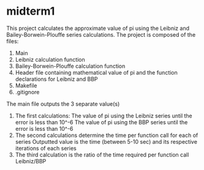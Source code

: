 midterm1
========

This project calculates the approximate value of pi using the Leibniz and Bailey-Borwein-Plouffe series calculations.
The project is composed of the files:
1) Main
2) Leibniz calculation function
3) Bailey-Borwein-Plouffe calculation function
4) Header file containing mathematical value of pi and the function declarations for Leibniz and BBP
5) Makefile
6) .gitignore

The main file outputs the 3 separate value(s)

1) The first calculations:
   The value of pi using the Leibniz series until the error is less than 10^-6
   The value of pi using the BBP series until the error is less than 10^-6
2) The second calculations determine the time per function call for each of series
   Outputted value is the time (between 5-10 sec) and its respective iterations of each series
3) The third calculation is the ratio of the time required per function call Leibniz/BBP
